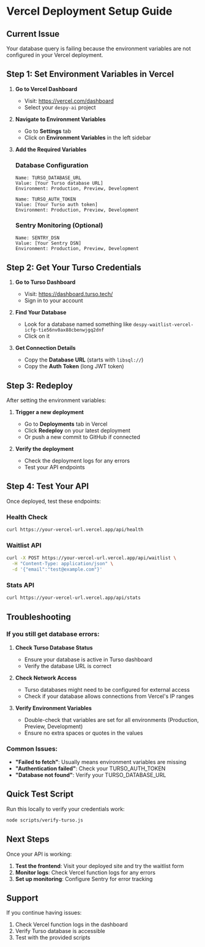 # Vercel Deployment Setup Guide

## Current Issue
Your database query is failing because the environment variables are not configured in your Vercel deployment.

## Step 1: Set Environment Variables in Vercel

1. **Go to Vercel Dashboard**
   - Visit: https://vercel.com/dashboard
   - Select your `despy-ai` project

2. **Navigate to Environment Variables**
   - Go to **Settings** tab
   - Click on **Environment Variables** in the left sidebar

3. **Add the Required Variables**

   ### Database Configuration
   ```
   Name: TURSO_DATABASE_URL
   Value: [Your Turso database URL]
   Environment: Production, Preview, Development
   ```

   ```
   Name: TURSO_AUTH_TOKEN
   Value: [Your Turso auth token]
   Environment: Production, Preview, Development
   ```

   ### Sentry Monitoring (Optional)
   ```
   Name: SENTRY_DSN
   Value: [Your Sentry DSN]
   Environment: Production, Preview, Development
   ```

## Step 2: Get Your Turso Credentials

1. **Go to Turso Dashboard**
   - Visit: https://dashboard.turso.tech/
   - Sign in to your account

2. **Find Your Database**
   - Look for a database named something like `despy-waitlist-vercel-icfg-tie56nv0ax88cbenwjgq2dnf`
   - Click on it

3. **Get Connection Details**
   - Copy the **Database URL** (starts with `libsql://`)
   - Copy the **Auth Token** (long JWT token)

## Step 3: Redeploy

After setting the environment variables:

1. **Trigger a new deployment**
   - Go to **Deployments** tab in Vercel
   - Click **Redeploy** on your latest deployment
   - Or push a new commit to GitHub if connected

2. **Verify the deployment**
   - Check the deployment logs for any errors
   - Test your API endpoints

## Step 4: Test Your API

Once deployed, test these endpoints:

### Health Check
```bash
curl https://your-vercel-url.vercel.app/api/health
```

### Waitlist API
```bash
curl -X POST https://your-vercel-url.vercel.app/api/waitlist \
  -H "Content-Type: application/json" \
  -d '{"email":"test@example.com"}'
```

### Stats API
```bash
curl https://your-vercel-url.vercel.app/api/stats
```

## Troubleshooting

### If you still get database errors:

1. **Check Turso Database Status**
   - Ensure your database is active in Turso dashboard
   - Verify the database URL is correct

2. **Check Network Access**
   - Turso databases might need to be configured for external access
   - Check if your database allows connections from Vercel's IP ranges

3. **Verify Environment Variables**
   - Double-check that variables are set for all environments (Production, Preview, Development)
   - Ensure no extra spaces or quotes in the values

### Common Issues:

- **"Failed to fetch"**: Usually means environment variables are missing
- **"Authentication failed"**: Check your TURSO_AUTH_TOKEN
- **"Database not found"**: Verify your TURSO_DATABASE_URL

## Quick Test Script

Run this locally to verify your credentials work:

```bash
node scripts/verify-turso.js
```

## Next Steps

Once your API is working:

1. **Test the frontend**: Visit your deployed site and try the waitlist form
2. **Monitor logs**: Check Vercel function logs for any errors
3. **Set up monitoring**: Configure Sentry for error tracking

## Support

If you continue having issues:
1. Check Vercel function logs in the dashboard
2. Verify Turso database is accessible
3. Test with the provided scripts 